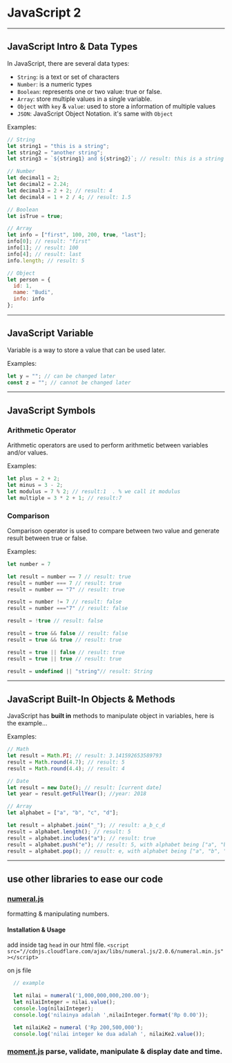 # JavaScript 2

---

## JavaScript Intro & Data Types

In JavaScript, there are several data types:

- `String`: is a text or set of characters
- `Number`: is a numeric types
- `Boolean`: represents one or two value: true or false.
- `Array`: store multiple values in a single variable.
- `Object` with `key` & `value`: used to store a information of multiple values
- `JSON`: JavaScript Object Notation. it's same with `Object`

Examples:

```js
// String
let string1 = "this is a string";
let string2 = "another string";
let string3 = `${string1} and ${string2}`; // result: this is a string and another string

// Number
let decimal1 = 2;
let decimal2 = 2.24;
let decimal3 = 2 + 2; // result: 4
let decimal4 = 1 + 2 / 4; // result: 1.5

// Boolean
let isTrue = true;

// Array
let info = ["first", 100, 200, true, "last"];
info[0]; // result: "first"
info[1]; // result: 100
info[4]; // result: last
info.length; // result: 5

// Object
let person = {
  id: 1,
  name: "Budi",
  info: info
};
```

---

## JavaScript Variable

Variable is a way to store a value that can be used later.

Examples:

```js
let y = ""; // can be changed later
const z = ""; // cannot be changed later
```

---

## JavaScript Symbols

### Arithmetic Operator

Arithmetic operators are used to perform arithmetic between variables and/or values.

Examples:

```js
let plus = 2 + 2;
let minus = 3 - 2;
let modulus = 7 % 2; // result:1  . % we call it modulus
let multiple = 3 * 2 + 1; // result:7
```

### Comparison

Comparison operator is used to compare between two value and generate result between true or false.

Examples:

```js
let number = 7

let result = number == 7 // result: true
result = number === 7 // result: true
result = number == "7" // result: true

result = number != 7 // result: false
result = number ==="7" // result: false

result = !true // result: false

result = true && false // result: false
result = true && true // result: true

result = true || false // result: true
result = true || true // result: true

result = undefined || "string"// result: String
```

---

## JavaScript Built-In Objects & Methods

JavaScript has **built in** methods to manipulate object in variables, here is the example...

Examples:

```js
// Math
let result = Math.PI; // result: 3.141592653589793
result = Math.round(4.7); // result: 5
result = Math.round(4.4); // result: 4
```

```js
// Date
let result = new Date(); // result: [current date]
let year = result.getFullYear(); //year: 2018
```

```js
// Array
let alphabet = ["a", "b", "c", "d"];

let result = alphabet.join("_"); // result: a_b_c_d
result = alphabet.length(); // result: 5
result = alphabet.includes("a"); // result: true
result = alphabet.push("e"); // result: 5, with alphabet being ["a", "b", "c", "d", "e"]
result = alphabet.pop(); // result: e, with alphabet being ["a", "b", "c", "d"] again
```

---

## use other libraries to ease our code

### [numeral.js](http://numeraljs.com/) 

formatting & manipulating numbers.

#### Installation & Usage
add inside tag `head` in our html file.
`<script src="//cdnjs.cloudflare.com/ajax/libs/numeral.js/2.0.6/numeral.min.js"></script>`

on js file
```js
  // example

  let nilai = numeral('1,000,000,000,200.00');
  let nilaiInteger = nilai.value();
  console.log(nilaiInteger);
  console.log('nilainya adalah ',nilaiInteger.format('Rp 0.00'));

  let nilaiKe2 = numeral ('Rp 200,500,000');
  console.log('nilai integer ke dua adalah ', nilaiKe2.value());
```


### [moment.js](https://momentjs.com/) parse, validate, manipulate & display date and time.